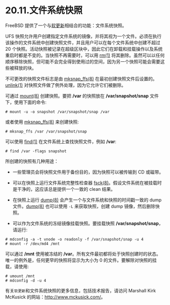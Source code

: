 # 20.11.文件系统快照

FreeBSD 提供了一个与[软更新](https://docs.freebsd.org/en/books/handbook/config/index.html#soft-updates)相结合的功能：文件系统快照。

UFS 快照允许用户创建指定文件系统的镜像，并将其视为一个文件。必须在执行该操作的文件系统中创建快照文件，并且用户可以在每个文件系统中创建不超过 20 个快照。活动快照被记录在超级区块中，因此它们在卸载和挂载操作以及系统重启时都是不变的。当快照不再需要时，可以用 [rm(1)](https://www.freebsd.org/cgi/man.cgi?query=rm&sektion=1&format=html) 将其删除。虽然可以以任何顺序移除快照，但可能不会完全得到使用过的空间，因为另一个快照可能会需要这些被释放的块。

不可更改的快照文件标志是由 [mksnap_ffs(8)](https://www.freebsd.org/cgi/man.cgi?query=mksnap_ffs&sektion=8&format=html) 在最初创建快照文件后设置的。[unlink(1)](https://www.freebsd.org/cgi/man.cgi?query=unlink&sektion=1&format=html) 对快照文件做了例外处理，因为它允许它们被删除。

可通过 [mount(8)](https://www.freebsd.org/cgi/man.cgi?query=mount&sektion=8&format=html) 创建快照。要把 **/var** 的快照放在 **/var/snapshot/snap** 文件下，使用下面的命令:

```
# mount -u -o snapshot /var/snapshot/snap /var
```

或者使用 [mksnap_ffs(8)](https://www.freebsd.org/cgi/man.cgi?query=mksnap_ffs&sektion=8&format=html) 来创建快照:

```
# mksnap_ffs /var /var/snapshot/snap
```

可以使用 [find(1)](https://www.freebsd.org/cgi/man.cgi?query=find&sektion=1&format=html) 在文件系统上查找快照文件，例如 **/var**:

```
# find /var -flags snapshot
```

所创建的快照有几种用途：

- 一些管理员会将快照文件用于备份目的，因为快照可以被传输到 CD 或磁带。

- 可以在快照上运行文件系统完整性检查器 [fsck(8)](https://www.freebsd.org/cgi/man.cgi?query=fsck&sektion=8&format=html)。假设文件系统在被挂载时是干净的，这应该总是提供一个一致的 clean 结果。

- 在快照上运行 [dump(8)](https://www.freebsd.org/cgi/man.cgi?query=dump&sektion=8&format=html) 会产生一个与文件系统和快照的时间戳一致的 dump 文件。[dump(8)](https://www.freebsd.org/cgi/man.cgi?query=dump&sektion=8&format=html) 也可以使用 `-L` 来获取快照，创建 dump 镜像，然后删除快照。

- 可以作为文件系统的冻结镜像挂载快照。要挂载快照 **/var/snapshot/snap**，请运行:

```
# mdconfig -a -t vnode -o readonly -f /var/snapshot/snap -u 4
# mount -r /dev/md4 /mnt
```

可以通过 **/mnt** 使用被冻结的 **/var**。所有文件最初都将处于快照创建时的状态。唯一的例外是，任何更早的快照将显示为大小为 0 的文件。要解除对快照的挂载，请使用:

```
# umount /mnt
# mdconfig -d -u 4
```

有关`软更新`和文件系统快照的更多信息，包括技术报告，请访问 Marshall Kirk McKusick 的网站：<http://www.mckusick.com/>。